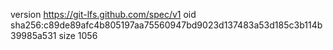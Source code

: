 version https://git-lfs.github.com/spec/v1
oid sha256:c89de89afc4b805197aa75560947bd9023d137483a53d185c3b114b39985a531
size 1056

